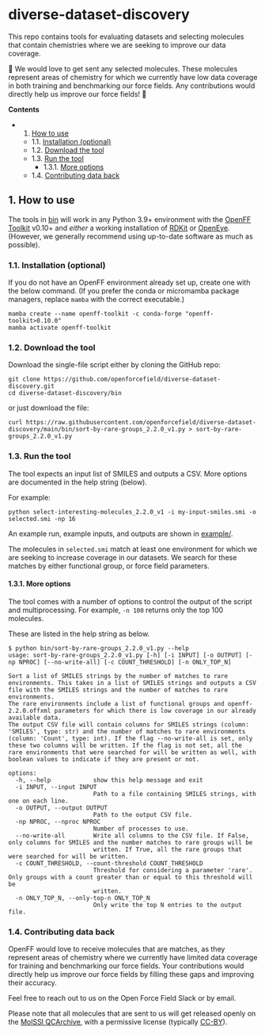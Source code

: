 # diverse-dataset-discovery

This repo contains tools for evaluating datasets and selecting molecules that contain chemistries
where we are seeking to improve our data coverage.

:rocket: We would love to get sent any selected molecules. These molecules represent areas of chemistry for which we currently have low data coverage in both training and benchmarking our force fields. Any contributions would directly help us improve our force fields! :rocket:

**Contents**

<!-- vscode-markdown-toc -->
* 1. [How to use](#Howtouse)
	* 1.1. [Installation (optional)](#Installationoptional)
	* 1.2. [Download the tool](#Downloadthetool)
	* 1.3. [Run the tool](#Runthetool)
		* 1.3.1. [ More options](#Moreoptions)
	* 1.4. [Contributing data back](#Contributingdataback)

<!-- vscode-markdown-toc-config
	numbering=true
	autoSave=true
	/vscode-markdown-toc-config -->
<!-- /vscode-markdown-toc -->

##  1. <a name='Howtouse'></a>How to use

The tools in [bin](bin/) will work in any Python 3.9+ environment with the [OpenFF Toolkit](https://docs.openforcefield.org/projects/toolkit/en/stable/) v0.10+ and *either* a working installation of [RDKit](https://www.rdkit.org/) or [OpenEye](https://www.eyesopen.com/). (However, we generally
recommend using up-to-date software as much as possible).

###  1.1. <a name='Installationoptional'></a>Installation (optional)

If you do not have an OpenFF environment already set up, create one with the below command. (If you prefer the conda or micromamba package managers, replace `mamba` with the correct executable.)

```
mamba create --name openff-toolkit -c conda-forge "openff-toolkit>0.10.0"
mamba activate openff-toolkit
```

###  1.2. <a name='Downloadthetool'></a>Download the tool

Download the single-file script either by cloning the GitHub repo:

```
git clone https://github.com/openforcefield/diverse-dataset-discovery.git
cd diverse-dataset-discovery/bin
```

or just download the file:

```
curl https://raw.githubusercontent.com/openforcefield/diverse-dataset-discovery/main/bin/sort-by-rare-groups_2.2.0_v1.py > sort-by-rare-groups_2.2.0_v1.py
```

###  1.3. <a name='Runthetool'></a>Run the tool

The tool expects an input list of SMILES and outputs a CSV. More options are documented in the help string (below).


For example:
```
python select-interesting-molecules_2.2.0_v1 -i my-input-smiles.smi -o selected.smi -np 16
```

An example run, example inputs, and outputs are shown in [example/](example/).

The molecules in `selected.smi` match at least one environment for which we are
seeking to increase coverage in our datasets. We search for these matches by either functional group, or force field parameters.


####  1.3.1. <a name='Moreoptions'></a> More options

The tool comes with a number of options to control the output of the script and multiprocessing. For example, `-n 100` returns only the top 100 molecules.

These are listed in the help string as below.

```
$ python bin/sort-by-rare-groups_2.2.0_v1.py --help
usage: sort-by-rare-groups_2.2.0_v1.py [-h] [-i INPUT] [-o OUTPUT] [-np NPROC] [--no-write-all] [-c COUNT_THRESHOLD] [-n ONLY_TOP_N]

Sort a list of SMILES strings by the number of matches to rare environments. This takes in a list of SMILES strings and outputs a CSV file with the SMILES strings and the number of matches to rare environments.
The rare environments include a list of functional groups and openff-2.2.0.offxml parameters for which there is low coverage in our already available data.
The output CSV file will contain columns for SMILES strings (column: 'SMILES', type: str) and the number of matches to rare environments (column: 'Count', type: int). If the flag --no-write-all is set, only these two columns will be written. If the flag is not set, all the rare environments that were searched for will be written as well, with boolean values to indicate if they are present or not.

options:
  -h, --help            show this help message and exit
  -i INPUT, --input INPUT
                        Path to a file containing SMILES strings, with one on each line.
  -o OUTPUT, --output OUTPUT
                        Path to the output CSV file.
  -np NPROC, --nproc NPROC
                        Number of processes to use.
  --no-write-all        Write all columns to the CSV file. If False, only columns for SMILES and the number matches to rare groups will be
                        written. If True, all the rare groups that were searched for will be written.
  -c COUNT_THRESHOLD, --count-threshold COUNT_THRESHOLD
                        Threshold for considering a parameter 'rare'. Only groups with a count greater than or equal to this threshold will be
                        written.
  -n ONLY_TOP_N, --only-top-n ONLY_TOP_N
                        Only write the top N entries to the output file.
```

###  1.4. <a name='Contributingdataback'></a>Contributing data back

OpenFF would love to receive molecules that are matches, as they represent areas of chemistry where we currently have limited data coverage for training and benchmarking our force fields. Your contributions would directly help us improve our force fields by filling these gaps and improving their accuracy. 

Feel free to reach out to us on the Open Force Field Slack or by email.

Please note that all molecules that are sent to us will get released openly on the [MolSSI QCArchive](https://qcarchive.molssi.org/),
with a permissive license (typically [CC-BY](https://creativecommons.org/licenses/by/4.0/deed.en)).